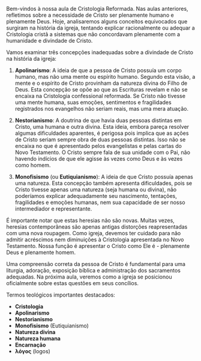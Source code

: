 Bem-vindos à nossa aula de Cristologia Reformada. Nas aulas anteriores, refletimos sobre a necessidade de Cristo ser plenamente humano e plenamente Deus. Hoje, analisaremos alguns conceitos equivocados que surgiram na história da igreja, tentando explicar racionalmente ou adequar a Cristologia cristã a sistemas que não concordavam plenamente com a humanidade e divindade de Cristo.

Vamos examinar três concepções inadequadas sobre a divindade de Cristo na história da igreja:

1. **Apolinarismo**: A ideia de que a pessoa de Cristo possuía um corpo humano, mas não uma mente ou espírito humano. Segundo esta visão, a mente e o espírito de Cristo provinham da natureza divina do Filho de Deus. Esta concepção se opõe ao que as Escrituras revelam e não se encaixa na Cristologia confessional reformada. Se Cristo não tivesse uma mente humana, suas emoções, sentimentos e fragilidades registrados nos evangelhos não seriam reais, mas uma mera atuação.

2. **Nestorianismo**: A doutrina de que havia duas pessoas distintas em Cristo, uma humana e outra divina. Esta ideia, embora pareça resolver algumas dificuldades aparentes, é perigosa pois implica que as ações de Cristo seriam sempre obra de duas pessoas distintas. Isso não se encaixa no que é apresentado pelos evangelistas e pelas cartas do Novo Testamento. O Cristo sempre fala de sua unidade com o Pai, não havendo indícios de que ele agisse às vezes como Deus e às vezes como homem.

3. **Monofisismo** (ou **Eutiquianismo**): A ideia de que Cristo possuía apenas uma natureza. Esta concepção também apresenta dificuldades, pois se Cristo tivesse apenas uma natureza (seja humana ou divina), não poderíamos explicar adequadamente seu nascimento, tentações, fragilidades e emoções humanas, nem sua capacidade de ser nosso intermediador e representante.

É importante notar que estas heresias não são novas. Muitas vezes, heresias contemporâneas são apenas antigas distorções reapresentadas com uma nova roupagem. Como igreja, devemos ter cuidado para não admitir acréscimos nem diminuições à Cristologia apresentada no Novo Testamento. Nossa função é apresentar o Cristo como Ele é - plenamente Deus e plenamente homem.

Uma compreensão correta da pessoa de Cristo é fundamental para uma liturgia, adoração, exposição bíblica e administração dos sacramentos adequadas. Na próxima aula, veremos como a igreja se posicionou oficialmente sobre estas questões em seus concílios.

Termos teológicos importantes destacados:

- **Cristologia**
- **Apolinarismo**
- **Nestorianismo**
- **Monofisismo** (Eutiquianismo)
- **Natureza divina**
- **Natureza humana**
- **Encarnação**
- **λόγος** (logos)
